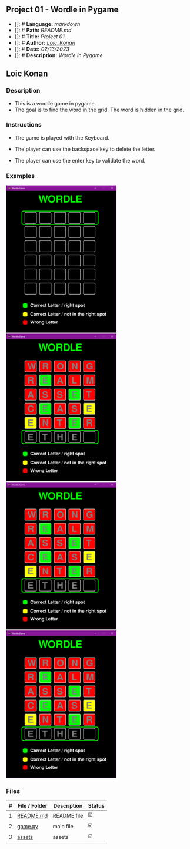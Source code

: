 ## Project 01 -  Wordle in Pygame

- []: # **Language:** _markdown_
- []: # **Path:** _README.md_
- []: # **Title:** _Project 01_
- []: # **Author:** _[Loic_Konan](Loic_Konan)_
- []: # **Date:** _02/13/2023_
- []: # **Description:** _Wordle in Pygame_
  
## Loic Konan

### Description

- This is a wordle game in pygame.
- The goal is to find the word in the grid. The word is hidden in the grid.

### Instructions

- The game is played with the Keyboard.

- The player can use the backspace key to delete the letter.

- The player can use the enter key to validate the word.
  
### Examples
  
<img src="assets/pic1.png" width="300" height= "400"> <img src="assets/pic.png"  width="300" height= "400">
<img src="assets/pic.png"  width="300" height= "400"> <img src="assets/pic.png"  width="300" height= "400">


### Files

|   #   | File / Folder            | Description | Status                  |
| :---: | ----------------------   | ----------- | ----------------------- |
|   1   | [README.md](README.md)   | README file | :ballot_box_with_check: |
|   2   | [game.py](game.py)       | main file   | :ballot_box_with_check: |
|   3   | [assets](./assets)       | assets      | :ballot_box_with_check: |
